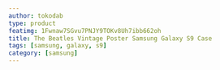```yaml
---
author: tokodab
type: product
featimg: 1Fwnaw7SGvu7PNJY9TOKv8Uh7ibb662oh
title: The Beatles Vintage Poster Samsung Galaxy S9 Case
tags: [samsung, galaxy, s9]
category: [samsung]
---
```

